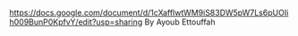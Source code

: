 https://docs.google.com/document/d/1cXafflwtWM9iS83DW5pW7Ls6pUOIih009BunP0KpfvY/edit?usp=sharing  By Ayoub Ettouffah
